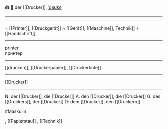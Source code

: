 🖨️ 🔵 der [[Drucker]], [ˈdʁʊkɐ](https://youglish.com/pronounce/Drucker/german)

---

---

= [[Printer]], [[Druckgerät]]
≈ [[Gerät]], [[Maschine]], Technik]]
≠ [[Handschrift]]

---

printer  
принтер

---

[[drucken]], [[Druckerpapier]], [[Druckertinte]]

---

[[Drucker]]

---

N: der [[Drucker]], die [[Drucker]]
A: den [[Drucker]], die [[Drucker]]
G: des [[Druckers]], der [[Drucker]]
D: dem [[Drucker]], den [[Druckern]]

#Maskulin

, [[Papierstau]]
, [[Technik]]
